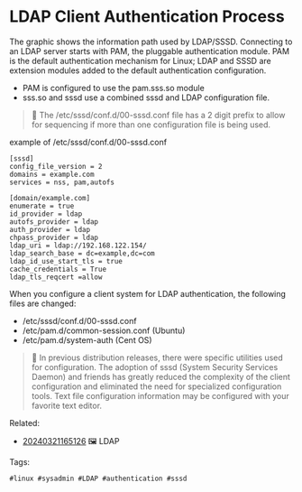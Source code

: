 # LDAP Client Authentication Process

The graphic shows the information path used by LDAP/SSSD. Connecting to an LDAP
server starts with PAM, the pluggable authentication module. PAM is the default
authentication mechanism for Linux; LDAP and SSSD are extension modules added
to the default authentication configuration.

* PAM is configured to use the pam.sss.so module
* sss.so and sssd use a combined sssd and LDAP configuration file.

> 🧐 The /etc/sssd/conf.d/00-sssd.conf file has a 2 digit prefix to allow for
> sequencing if more than one configuration file is being used.

example of /etc/sssd/conf.d/00-sssd.conf

```
[sssd]
config_file_version = 2
domains = example.com
services = nss, pam,autofs 

[domain/example.com]
enumerate = true
id_provider = ldap
autofs_provider = ldap
auth_provider = ldap
chpass_provider = ldap
ldap_uri = ldap://192.168.122.154/
ldap_search_base = dc=example,dc=com
ldap_id_use_start_tls = true
cache_credentials = True
ldap_tls_reqcert =allow
```

When you configure a client system for LDAP authentication, the following files are changed:

* /etc/sssd/conf.d/00-sssd.conf
* /etc/pam.d/common-session.conf (Ubuntu)
* /etc/pam.d/system-auth (Cent OS)

> 🧐 In previous distribution releases, there were specific utilities used for
> configuration. The adoption of sssd (System Security Services Daemon) and
> friends has greatly reduced the complexity of the client configuration and
> eliminated the need for specialized configuration tools. Text file
> configuration information may be configured with your favorite text editor.

Related:

* [20240321165126](/20240321165126/) 🖼️ LDAP

Tags:

    #linux #sysadmin #LDAP #authentication #sssd
